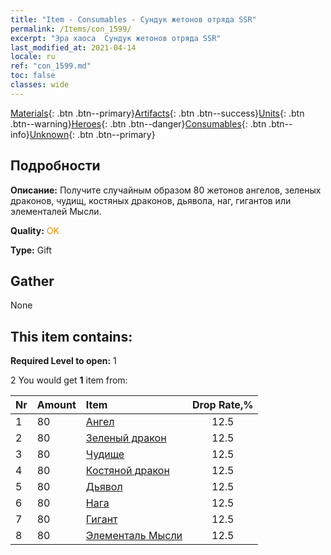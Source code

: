 ```yaml
---
title: "Item - Consumables - Сундук жетонов отряда SSR"
permalink: /Items/con_1599/
excerpt: "Эра хаоса  Сундук жетонов отряда SSR"
last_modified_at: 2021-04-14
locale: ru
ref: "con_1599.md"
toc: false
classes: wide
---
```

 [Materials](/ru/Items/){: .btn .btn--primary}[Artifacts](/ru/Items/Artifacts/){: .btn .btn--success}[Units](/ru/Items/Units/){: .btn .btn--warning}[Heroes](/ru/Items/Heroes/){: .btn .btn--danger}[Consumables](/ru/Items/Consumables/){: .btn .btn--info}[Unknown](/ru/Items/Unknown/){: .btn .btn--primary}

## Подробности
 **Описание:** Получите случайным образом 80 жетонов ангелов, зеленых драконов, чудищ, костяных драконов, дьявола, наг, гигантов или элементалей Мысли.

 **Quality:** <span style="color: #FF8C00">OK</span>

 **Type:** Gift

## Gather

  None

## This item contains:

 **Required Level to open:** 1

 2 You would get **1** item  from:

  | Nr | Amount |     Item    | Drop Rate,% |
  |:---|:-------|:------------|:---------:|
  | 1 | 80 | [Ангел](/ru/Items/unt_196/) | 12.5 | 
  | 2 | 80 | [Зеленый дракон](/ru/Items/unt_205/) | 12.5 | 
  | 3 | 80 | [Чудище](/ru/Items/unt_223/) | 12.5 | 
  | 4 | 80 | [Костяной дракон](/ru/Items/unt_214/) | 12.5 | 
  | 5 | 80 | [Дьявол](/ru/Items/unt_232/) | 12.5 | 
  | 6 | 80 | [Нага](/ru/Items/unt_240/) | 12.5 | 
  | 7 | 80 | [Гигант](/ru/Items/unt_241/) | 12.5 | 
  | 8 | 80 | [Элементаль Мысли](/ru/Items/unt_267/) | 12.5 | 
